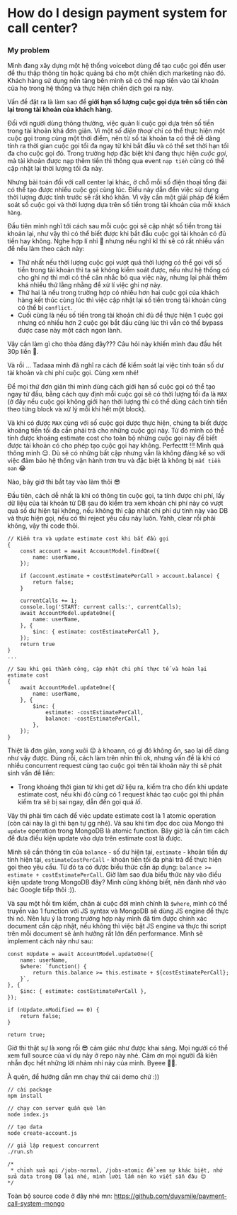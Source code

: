 # How do I design payment system for call center?

### My problem

Mình đang xây dựng một hệ thống voicebot dùng để tạo cuộc gọi đến user để thu thập thông tin hoặc quảng bá cho một chiến dịch marketing nào đó. Khách hàng sử dụng nền tảng bên mình sẽ có thể nạp tiền vào tài khoản của họ trong hệ thống và thực hiện chiến dịch gọi ra này.

Vấn đề đặt ra là làm sao để **giới hạn số lượng cuộc gọi dựa trên số tiền còn lại trong tài khoản của khách hàng**.

Đối với người dùng thông thường, việc quản lí cuộc gọi dựa trên số tiền trong tài khoản khá đơn giản. Vì một *số điện thoại* chỉ có thể thực hiện một cuộc gọi trong cùng một thời điểm, nên từ số tài khoản ta có thể dễ dàng tính ra thời gian cuộc gọi tối đa ngay từ khi bắt đầu và có thể set thời hạn tối đa cho cuộc gọi đó. Trong trường hợp đặc biệt khi đang thực hiện *cuộc gọi*, mà tài khoản được nạp thêm tiền thì thông qua event `nạp tiền` cũng có thể cập nhật lại thời lượng tối đa này.

Nhưng bài toán đối với call center lại khác, ở chỗ mỗi số điện thoại tổng đài có thể tạo được nhiều cuộc gọi cùng lúc. Điều này dẫn đến việc sử dụng thời lượng được tính trước sẽ rất khó khăn. Vì vậy cần một giải pháp để kiểm soát số cuộc gọi và thời lượng dựa trên số tiền trong tài khoản của mỗi `khách hàng`.

Đầu tiên mình nghĩ tới cách sau mỗi cuộc gọi sẽ cập nhật số tiền trong tài khoản lại, như vậy thì có thể biết được khi bắt đầu cuộc gọi tài khoản có đủ tiền hay không. Nghe hợp lí nhỉ 🤔 nhưng nếu nghĩ kĩ thì sẽ có rất nhiều vấn đề nếu làm theo cách này:
- Thứ nhất nếu thời lượng cuộc gọi vượt quá thời lượng có thể gọi với số tiền trong tài khoản thì ta sẽ không kiểm soát được, nếu như hệ thống có cho ghi nợ thì mới có thể cân nhắc bỏ qua việc này, nhưng lại phải thêm khá nhiều thứ lằng nhằng để xử lí việc ghi nợ này.
- Thứ hai là nếu trong trường hợp có nhiều hơn hai cuộc gọi của khách hàng kết thúc cùng lúc thì việc cập nhật lại số tiền trong tài khoản cũng có thể bị `conflict`.
- Cuối cùng là nếu số tiền trong tài khoản chỉ đủ để thực hiện 1 cuộc gọi nhưng có nhiều hơn 2 cuộc gọi bắt đầu cũng lúc thì vẫn có thể bypass được case này một cách ngon lành.

Vậy cần làm gì cho thỏa đáng đây??? Câu hỏi này khiến mình đau đầu hết 30p liền 🤯.

Và rồi ... Tadaaa mình đã nghĩ ra cách để kiểm soát lại việc tính toán số dư tài khoản và chi phí cuộc gọi.
Cùng xem nhé!

Để mọi thứ đơn giản thì mình dùng cách giới hạn số cuộc gọi có thể tạo ngay từ đầu, bằng cách quy định mỗi cuộc gọi sẽ có thời lượng tối đa là `MAX` (ở đây nếu cuộc gọi không giới hạn thời lượng thì có thể dùng cách tính tiền theo từng block và xử lý mỗi khi hết một block).

Và khi có được `MAX` cùng với số cuộc gọi được thực hiện, chúng ta biết được khoảng tiền tối đa cần phải trả cho những cuộc gọi này. Từ đó mình có thể tính được khoảng estimate cost cho toàn bộ những cuộc gọi này để biết được tài khoản có cho phép tạo cuộc gọi hay không. Perfecttt !!! Mình quá thông minh 😌. Dù sẽ có những bất cập nhưng vẫn là không đáng kể so với việc đảm bảo hệ thống vận hành trơn tru và đặc biệt là không bị `mất tiền oan` 😂

Nào, bây giờ thì bắt tay vào làm thôi 😎

Đầu tiên, cách dễ nhất là khi có thông tin cuộc gọi, ta tính được chi phí, lấy dữ liệu của tài khoản từ DB sau đó kiểm tra xem khoản chi phí này có vượt quá số dư hiện tại không, nếu không thì cập nhật chi phí dự tính này vào DB và thực hiện gọi, nếu có thì reject yêu cầu này luôn. Yahh, clear rồi phải không, vậy thì code thôi.

```
// Kiểm tra và update estimate cost khi bắt đầu gọi
{
	const account = await AccountModel.findOne({
		name: userName,
	});

	if (account.estimate + costEstimatePerCall > account.balance) {
		return false;
	}

	currentCalls += 1;
	console.log('START: current calls:', currentCalls);
	await AccountModel.updateOne({
		name: userName,
	}, {
		$inc: { estimate: costEstimatePerCall },
	});
	return true
}
...

// Sau khi gọi thành công, cập nhật chi phí thực tế và hoàn lại estimate cost
{
	await AccountModel.updateOne({
		name: userName,
	}, {
		$inc: {
			estimate: -costEstimatePerCall,
			balance: -costEstimatePerCall,
		},
	});
}
```

Thiệt là đơn giản, xong xuôi 😌 à khoann, có gì đó không ổn, sao lại dễ dàng như vậy được.
Đúng rồi, cách làm trên nhìn thì ok, nhưng vấn đề là khi có nhiều concurrent request cùng tạo cuộc gọi trên tài khoản này thì sẽ phát sinh vấn đề liền:
- Trong khoảng thời gian từ khi get dữ liệu ra, kiểm tra cho đến khi update estimate cost, nếu khi đó cũng có 1 request khác tạo cuộc gọi thì phần kiểm tra sẽ bị sai ngay, dẫn đến gọi quá *lố*.

Vậy thì phải tìm cách để việc update estimate cost là 1 atomic operation (còn cái này là gì thì bạn tự gg nhé). Và sau khi tìm đọc doc của Mongo thì `update` operation trong MongoDB là atomic function. Bây giờ là cần tìm cách để đưa điều kiện update vào dựa trên estimate cost là được.

Mình sẽ cần thông tin của `balance` - số dư hiện tại, `estimate` - khoản tiền dự tính hiện tại, `estimateCostPerCall` - khoản tiền tối đa phải trả để thực hiện gọi theo yêu cầu. Từ đó ta có được biểu thức cần áp dụng: `balance >= estimate + costEstimatePerCall`. Giờ làm sao đưa biểu thức này vào điều kiện update trong MongoDB đây? Mình cũng không biết, nên đành nhờ vào bác Google tiếp thôi :)).

Và sau một hồi tìm kiếm, chân ái cuộc đời mình chính là `$where`, mình có thể truyền vào 1 function với JS syntax và MongoDB sẽ dùng JS engine để thực thi nó. Nên lưu ý là trong trường hợp này mình đã tìm được chính xác document cần cập nhật, nếu không thì việc bật JS engine và thực thi script trên mỗi document sẽ ảnh hưởng rất lớn đến performance. Mình sẽ implement cách này như sau:
```
const nUpdate = await AccountModel.updateOne({
	name: userName,
	$where: `function() {
		return this.balance >= this.estimate + ${costEstimatePerCall};
	}`,
}, {
	$inc: { estimate: costEstimatePerCall },
});

if (nUpdate.nModified == 0) {
	return false;
}

return true;
```

Giờ thì thật sự là xong rồi 😎 cảm giác như được khai sáng. Mọi người có thể xem full source của ví dụ này ở repo này nhé. Cảm ơn mọi người đã kiên nhẫn đọc hết những lời nhảm nhí này của mình. Byeee 👮‍♀️.

À quên, để hướng dẫn mn chạy thử cái demo chứ :))
```
// cài package
npm install

// chạy con server quần què lên
node index.js

// tạo data
node create-account.js

// giả lập request concurrent
./run.sh

/*
 * chỉnh sửa api /jobs-normal, /jobs-atomic để xem sự khác biệt, nhớ sửa data trong DB lại nhé, mình lười lắm nên ko viết sẵn đâu 😌
*/
```

Toàn bộ source code ở đây nhé mn: https://github.com/duysmile/payment-call-system-mongo
